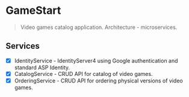 # GameStart

>Video games catalog application. Architecture - microservices.

## Services

- [x] IdentityService - IdentityServer4 using Google authentication and standard ASP Identity.
- [x] CatalogService - CRUD API for catalog of video games.
- [x] OrderingService - CRUD API for ordering physical versions of video games.
